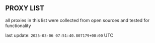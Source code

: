 ## PROXY LIST

all proxies in this list were collected from open sources and tested for functionality

last update: `2025-03-06 07:51:40.807179+00:00` UTC